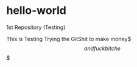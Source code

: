 # hello-world
1st Repository (Testing)



This is Testing Trying the GitShit to make money$$$ and fuck bitche$$$

